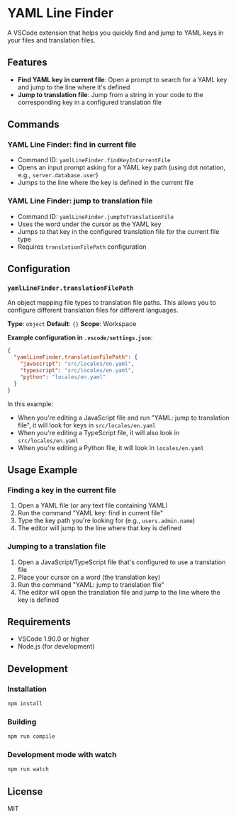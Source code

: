 # YAML Line Finder

A VSCode extension that helps you quickly find and jump to YAML keys in your files and translation files.

## Features

- **Find YAML key in current file**: Open a prompt to search for a YAML key and jump to the line where it's defined
- **Jump to translation file**: Jump from a string in your code to the corresponding key in a configured translation file

## Commands

### YAML Line Finder: find in current file

- Command ID: `yamlLineFinder.findKeyInCurrentFile`
- Opens an input prompt asking for a YAML key path (using dot notation, e.g., `server.database.user`)
- Jumps to the line where the key is defined in the current file

### YAML Line Finder: jump to translation file

- Command ID: `yamlLineFinder.jumpToTranslationFile`
- Uses the word under the cursor as the YAML key
- Jumps to that key in the configured translation file for the current file type
- Requires `translationFilePath` configuration

## Configuration

### `yamlLineFinder.translationFilePath`

An object mapping file types to translation file paths. This allows you to configure different translation files for different languages.

**Type**: `object`
**Default**: `{}`
**Scope**: Workspace

**Example configuration in `.vscode/settings.json`**:

```json
{
  "yamlLineFinder.translationFilePath": {
    "javascript": "src/locales/en.yaml",
    "typescript": "src/locales/en.yaml",
    "python": "locales/en.yaml"
  }
}
```

In this example:

- When you're editing a JavaScript file and run "YAML: jump to translation file", it will look for keys in `src/locales/en.yaml`
- When you're editing a TypeScript file, it will also look in `src/locales/en.yaml`
- When you're editing a Python file, it will look in `locales/en.yaml`

## Usage Example

### Finding a key in the current file

1. Open a YAML file (or any text file containing YAML)
2. Run the command "YAML key: find in current file"
3. Type the key path you're looking for (e.g., `users.admin.name`)
4. The editor will jump to the line where that key is defined

### Jumping to a translation file

1. Open a JavaScript/TypeScript file that's configured to use a translation file
2. Place your cursor on a word (the translation key)
3. Run the command "YAML: jump to translation file"
4. The editor will open the translation file and jump to the line where the key is defined

## Requirements

- VSCode 1.90.0 or higher
- Node.js (for development)

## Development

### Installation

```bash
npm install
```

### Building

```bash
npm run compile
```

### Development mode with watch

```bash
npm run watch
```

## License

MIT
